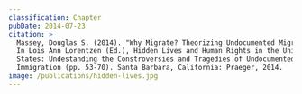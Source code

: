 ```yaml
---
classification: Chapter
pubDate: 2014-07-23
citation: >
  Massey, Douglas S. (2014). "Why Migrate? Theorizing Undocumented Migration."
  In Lois Ann Lorentzen (Ed.), Hidden Lives and Human Rights in the United
  States: Undestanding the Constroversies and Tragedies of Undocumented
  Immigration (pp. 53-70). Santa Barbara, California: Praeger, 2014.
image: /publications/hidden-lives.jpg
---
```

